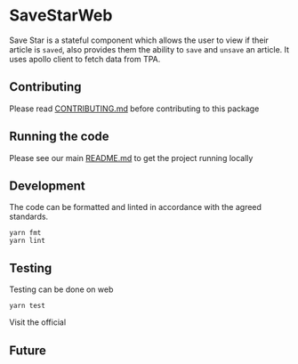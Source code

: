 # SaveStarWeb

Save Star is a stateful component which allows the user to view if their article is `saved`, also provides them the ability to `save` and `unsave` an article. It uses apollo client to fetch data from TPA.

## Contributing

Please read [CONTRIBUTING.md](./CONTRIBUTING.md) before contributing to this
package

## Running the code

Please see our main [README.md](../README.md) to get the project running locally

## Development

The code can be formatted and linted in accordance with the agreed standards.

```
yarn fmt
yarn lint
```

## Testing

Testing can be done on web

```
yarn test
```

Visit the official

 <!-- Add the storybook link here. -->

## Future

 <!-- Add details of future development here. -->
